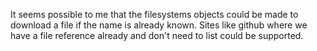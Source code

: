 It seems possible to me that the filesystems objects could be made to download a file if the name is already known.  Sites like github where we have a file reference already and don't need to list could be supported.
